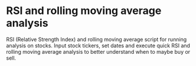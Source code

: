 # RSI and rolling moving average analysis
RSI (Relative Strength Index) and rolling moving average script for running analysis on stocks.
Input stock tickers, set dates and execute quick RSI and rolling moving average analysis to better understand when to maybe buy or sell.

